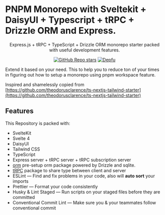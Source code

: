 # PNPM Monorepo with  Sveltekit + DaisyUI + Typescript + tRPC + Drizzle ORM and Express.

<div align="center">
  <p>Express.js + tRPC + TypeScript + Drizzle ORM monorepo starter packed with useful development features.</p>

[![GitHub Repo stars](https://img.shields.io/github/stars/oungseik/pnpm-monorepo-starter)](https://github.com/Oungseik/pnpm-monorepo-starter/stargazers)
[![Depfu](https://img.shields.io/depfu/dependencies/github/Oungseik%2Fpnpm-monorepo-starter)](https://depfu.com/repos/github/Oungseik/pnpm-monorepo-starter)
</div>

Extend it based on your need. This to help you to reduce ton of your times in figuring out how to setup a monorepo using pnpm workspace feature.

Inspired and shamelessly copied from [https://github.com/theodorusclarence/ts-nextjs-tailwind-starter](https://github.com/theodorusclarence/ts-nextjs-tailwind-starter)

## Features

This Repository is packed with:

- SvelteKit
- Svelte 4
- DaisyUI
- Tailwind CSS
- TypeScript
- Express server + tRPC server + tRPC subscription server
- [orm](./packages/orm) pre-setup orm package powered by Drizzle and sqlite.  
- [tRPC](./packages/trpc) package to share type between client and server
- ESLint — Find and fix problems in your code, also will **auto sort** your imports
- Prettier — Format your code consistently
- Husky & Lint Staged — Run scripts on your staged files before they are committed
- Conventional Commit Lint — Make sure you & your teammates follow conventional commit


